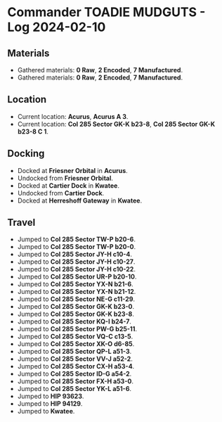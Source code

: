 # Commander TOADIE MUDGUTS - Log 2024-02-10

## Materials
- Gathered materials: **0 Raw**, **2 Encoded**, **7 Manufactured**.
- Gathered materials: **0 Raw**, **2 Encoded**, **7 Manufactured**.

## Location
- Current location: **Acurus**, **Acurus A 3**.
- Current location: **Col 285 Sector GK-K b23-8**, **Col 285 Sector GK-K b23-8 C 1**.

## Docking
- Docked at **Friesner Orbital** in **Acurus**.
- Undocked from **Friesner Orbital**.
- Docked at **Cartier Dock** in **Kwatee**.
- Undocked from **Cartier Dock**.
- Docked at **Herreshoff Gateway** in **Kwatee**.

## Travel
- Jumped to **Col 285 Sector TW-P b20-6**.
- Jumped to **Col 285 Sector TW-P b20-0**.
- Jumped to **Col 285 Sector JY-H c10-4**.
- Jumped to **Col 285 Sector JY-H c10-27**.
- Jumped to **Col 285 Sector JY-H c10-22**.
- Jumped to **Col 285 Sector UR-P b20-10**.
- Jumped to **Col 285 Sector YX-N b21-6**.
- Jumped to **Col 285 Sector YX-N b21-12**.
- Jumped to **Col 285 Sector NE-G c11-29**.
- Jumped to **Col 285 Sector GK-K b23-0**.
- Jumped to **Col 285 Sector GK-K b23-8**.
- Jumped to **Col 285 Sector KQ-I b24-7**.
- Jumped to **Col 285 Sector PW-G b25-11**.
- Jumped to **Col 285 Sector VQ-C c13-5**.
- Jumped to **Col 285 Sector XK-O d6-85**.
- Jumped to **Col 285 Sector QP-L a51-3**.
- Jumped to **Col 285 Sector VV-J a52-2**.
- Jumped to **Col 285 Sector CX-H a53-4**.
- Jumped to **Col 285 Sector ID-G a54-2**.
- Jumped to **Col 285 Sector FX-H a53-0**.
- Jumped to **Col 285 Sector YK-L a51-6**.
- Jumped to **HIP 93623**.
- Jumped to **HIP 94129**.
- Jumped to **Kwatee**.

